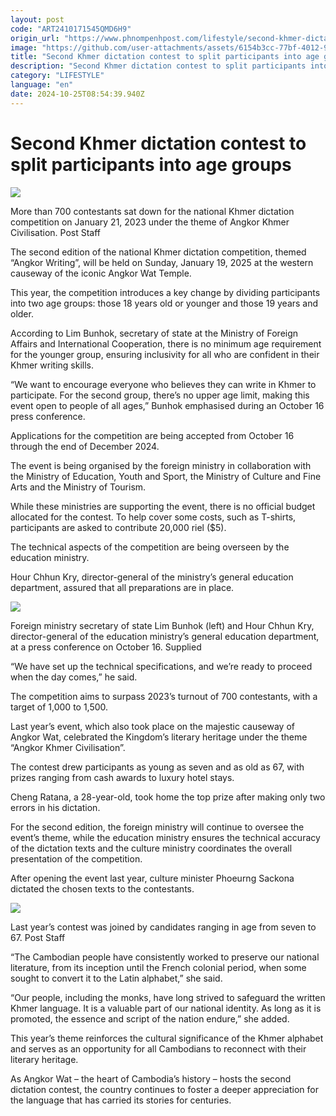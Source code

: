 ```yaml
---
layout: post
code: "ART2410171545QMD6H9"
origin_url: "https://www.phnompenhpost.com/lifestyle/second-khmer-dictation-contest-to-split-participants-into-age-groups"
image: "https://github.com/user-attachments/assets/6154b3cc-77bf-4012-920e-023d7c1c83d9"
title: "Second Khmer dictation contest to split participants into age groups"
description: "​​Second Khmer dictation contest to split participants into age groups​"
category: "LIFESTYLE"
language: "en"
date: 2024-10-25T08:54:39.940Z
---
```


# Second Khmer dictation contest to split participants into age groups

![](https://pppenglish.sgp1.digitaloceanspaces.com/image/main/202410/16_10_2024_img_7975.jpg)

More than 700 contestants sat down for the national Khmer dictation competition on January 21, 2023 under the theme of Angkor Khmer Civilisation. Post Staff

The second edition of the national Khmer dictation competition, themed “Angkor Writing”, will be held on Sunday, January 19, 2025 at the western causeway of the iconic Angkor Wat Temple. 

This year, the competition introduces a key change by dividing participants into two age groups: those 18 years old or younger and those 19 years and older.

According to Lim Bunhok, secretary of state at the Ministry of Foreign Affairs and International Cooperation, there is no minimum age requirement for the younger group, ensuring inclusivity for all who are confident in their Khmer writing skills.

“We want to encourage everyone who believes they can write in Khmer to participate. For the second group, there’s no upper age limit, making this event open to people of all ages,” Bunhok emphasised during an October 16 press conference.

Applications for the competition are being accepted from October 16 through the end of December 2024. 

The event is being organised by the foreign ministry in collaboration with the Ministry of Education, Youth and Sport, the Ministry of Culture and Fine Arts and the Ministry of Tourism. 

While these ministries are supporting the event, there is no official budget allocated for the contest. To help cover some costs, such as T-shirts, participants are asked to contribute 20,000 riel ($5).

The technical aspects of the competition are being overseen by the education ministry.

Hour Chhun Kry, director-general of the ministry’s general education department, assured that all preparations are in place. 

![](https://github.com/user-attachments/assets/df89e66a-9197-4351-806d-ffa0cdcfd953)

Foreign ministry secretary of state Lim Bunhok (left) and Hour Chhun Kry, director-general of the education ministry’s general education department, at a press conference on October 16. Supplied

“We have set up the technical specifications, and we’re ready to proceed when the day comes,” he said.

The competition aims to surpass 2023’s turnout of 700 contestants, with a target of 1,000 to 1,500. 

Last year’s event, which also took place on the majestic causeway of Angkor Wat, celebrated the Kingdom’s literary heritage under the theme “Angkor Khmer Civilisation”.

The contest drew participants as young as seven and as old as 67, with prizes ranging from cash awards to luxury hotel stays. 

Cheng Ratana, a 28-year-old, took home the top prize after making only two errors in his dictation.

For the second edition, the foreign ministry will continue to oversee the event’s theme, while the education ministry ensures the technical accuracy of the dictation texts and the culture ministry coordinates the overall presentation of the competition.

After opening the event last year, culture minister Phoeurng Sackona dictated the chosen texts to the contestants.

![](https://github.com/user-attachments/assets/188dc73c-94e3-437a-af91-b8a7d0108e6b)

Last year’s contest was joined by candidates ranging in age from seven to 67. Post Staff

“The Cambodian people have consistently worked to preserve our national literature, from its inception until the French colonial period, when some sought to convert it to the Latin alphabet,” she said.

“Our people, including the monks, have long strived to safeguard the written Khmer language. It is a valuable part of our national identity. As long as it is promoted, the essence and script of the nation endure,” she added.

This year’s theme reinforces the cultural significance of the Khmer alphabet and serves as an opportunity for all Cambodians to reconnect with their literary heritage. 

As Angkor Wat – the heart of Cambodia’s history – hosts the second dictation contest, the country continues to foster a deeper appreciation for the language that has carried its stories for centuries.